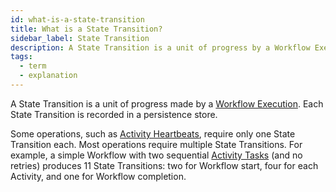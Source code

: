 ```yaml
---
id: what-is-a-state-transition
title: What is a State Transition?
sidebar_label: State Transition
description: A State Transition is a unit of progress by a Workflow Execution.
tags:
  - term
  - explanation
---
```


A State Transition is a unit of progress made by a [Workflow Execution](/concepts/what-is-a-workflow-execution).
Each State Transition is recorded in a persistence store.

Some operations, such as [Activity Heartbeats](/concepts/what-is-an-activity-heartbeat), require only one State Transition each.
Most operations require multiple State Transitions.
For example, a simple Workflow with two sequential [Activity Tasks](/concepts/what-is-an-activity-task) (and no retries) produces 11 State Transitions: two for Workflow start, four for each Activity, and one for Workflow completion.
